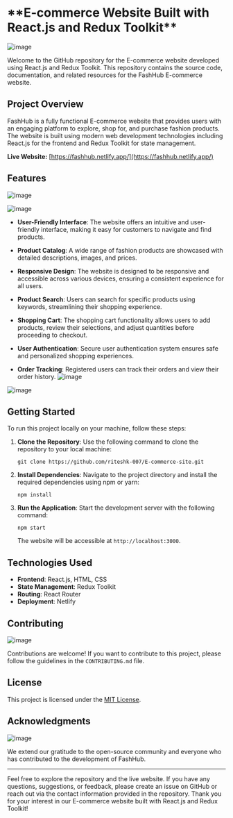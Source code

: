 <h1>**E-commerce Website Built with React.js and Redux Toolkit**</h1>


![image](https://github.com/riteshk-007/E-commerce-site/assets/135107962/70e2d0d8-5f6a-4f0c-996d-a472a8ecee9b)

Welcome to the GitHub repository for the E-commerce website developed using React.js and Redux Toolkit. This repository contains the source code, documentation, and related resources for the FashHub E-commerce website.

## Project Overview

FashHub is a fully functional E-commerce website that provides users with an engaging platform to explore, shop for, and purchase fashion products. The website is built using modern web development technologies including React.js for the frontend and Redux Toolkit for state management.

**Live Website:** [https://fashhub.netlify.app/](https://fashhub.netlify.app/)

## Features
![image](https://github.com/riteshk-007/E-commerce-site/assets/135107962/2d74e87b-29c1-4561-a789-748427cb2c24)

![image](https://github.com/riteshk-007/E-commerce-site/assets/135107962/6ec2f962-bd69-406e-a239-a63ecab51cc7)

- **User-Friendly Interface**: The website offers an intuitive and user-friendly interface, making it easy for customers to navigate and find products.

- **Product Catalog**: A wide range of fashion products are showcased with detailed descriptions, images, and prices.

- **Responsive Design**: The website is designed to be responsive and accessible across various devices, ensuring a consistent experience for all users.

- **Product Search**: Users can search for specific products using keywords, streamlining their shopping experience.

- **Shopping Cart**: The shopping cart functionality allows users to add products, review their selections, and adjust quantities before proceeding to checkout.

- **User Authentication**: Secure user authentication system ensures safe and personalized shopping experiences.

- **Order Tracking**: Registered users can track their orders and view their order history.
![image](https://github.com/riteshk-007/E-commerce-site/assets/135107962/6a77a986-5964-43c3-83f9-5d11e17321ba)

![image](https://github.com/riteshk-007/E-commerce-site/assets/135107962/60b80ee7-11de-4227-ac90-b15ba0a11711)

## Getting Started

To run this project locally on your machine, follow these steps:

1. **Clone the Repository**: Use the following command to clone the repository to your local machine:
   ```
   git clone https://github.com/riteshk-007/E-commerce-site.git
   ```

2. **Install Dependencies**: Navigate to the project directory and install the required dependencies using npm or yarn:
   ```
   npm install
   ```

3. **Run the Application**: Start the development server with the following command:
   ```
   npm start
   ```
   The website will be accessible at `http://localhost:3000`.

## Technologies Used

- **Frontend**: React.js, HTML, CSS
- **State Management**: Redux Toolkit
- **Routing**: React Router
- **Deployment**: Netlify

## Contributing
![image](https://github.com/riteshk-007/E-commerce-site/assets/135107962/9ec4359a-01d9-4267-bfb4-b2f914c45952)

Contributions are welcome! If you want to contribute to this project, please follow the guidelines in the `CONTRIBUTING.md` file.

## License

This project is licensed under the [MIT License](LICENSE).

## Acknowledgments
![image](https://github.com/riteshk-007/E-commerce-site/assets/135107962/c558431a-1584-4538-b7ff-03f0d00af643)

We extend our gratitude to the open-source community and everyone who has contributed to the development of FashHub.

---

Feel free to explore the repository and the live website. If you have any questions, suggestions, or feedback, please create an issue on GitHub or reach out via the contact information provided in the repository. Thank you for your interest in our E-commerce website built with React.js and Redux Toolkit!
